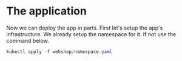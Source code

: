 # The application

Now we can deploy the app in parts. First let's setup the app's infrastructure. We already setup the namespace for it. If not use the command below.

```powershell
kubectl apply -f webshop/namespace.yaml
```
